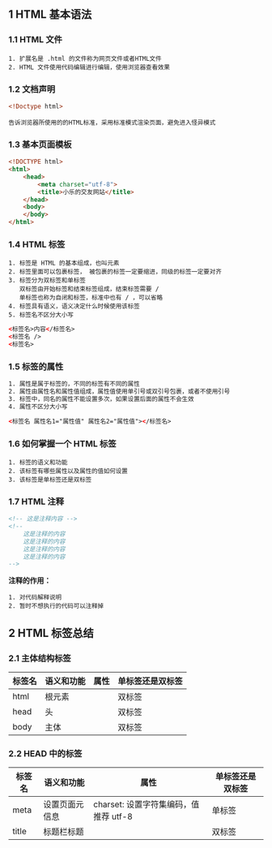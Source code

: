 ## 1 HTML 基本语法

### 1.1 HTML 文件

```
1. 扩展名是 .html 的文件称为网页文件或者HTML文件
2. HTML 文件使用代码编辑进行编辑，使用浏览器查看效果
```

### 1.2 文档声明

```html
<!Doctype html>
```

```
告诉浏览器所使用的的HTML标准，采用标准模式渲染页面，避免进入怪异模式
```

### 1.3 基本页面模板

```html
<!DOCTYPE html>
<html>
    <head>
        <meta charset="utf-8">
        <title>小乐的交友网站</title>
    </head>
    <body>
    </body>
</html>
```

### 1.4 HTML 标签

```
1. 标签是 HTML 的基本组成，也叫元素
2. 标签里面可以包裹标签， 被包裹的标签一定要缩进，同级的标签一定要对齐
3. 标签分为双标签和单标签
   双标签由开始标签和结束标签组成，结束标签需要 /
   单标签也称为自闭和标签，标准中也有 / ，可以省略
4. 标签具有语义，语义决定什么时候使用该标签
5. 标签名不区分大小写
```

```html
<标签名>内容</标签名>
<标签名 />
<标签名>
```

### 1.5 标签的属性

```html
1. 属性是属于标签的，不同的标签有不同的属性
2. 属性由属性名和属性值组成，属性值使用单引号或双引号包裹，或者不使用引号
3. 标签中，同名的属性不能设置多次，如果设置后面的属性不会生效
4. 属性不区分大小写
```

```html
<标签名 属性名1="属性值" 属性名2="属性值"></标签名>
```

### 1.6 如何掌握一个 HTML 标签

```
1. 标签的语义和功能
2. 该标签有哪些属性以及属性的值如何设置
3. 该标签是单标签还是双标签
```

### 1.7 HTML 注释

```html
<!-- 这是注释内容 -->
<!--
    这是注释的内容
    这是注释的内容
    这是注释的内容
    这是注释的内容
-->
```

**注释的作用：**

```
1. 对代码解释说明
2. 暂时不想执行的代码可以注释掉
```

## 2 HTML 标签总结

### 2.1 主体结构标签

| 标签名 | 语义和功能 | 属性 | 单标签还是双标签 |
| ------ | ---------- | ---- | ---------------- |
| html   | 根元素     |      | 双标签           |
| head   | 头         |      | 双标签           |
| body   | 主体       |      | 双标签           |

### 2.2 HEAD 中的标签

| 标签名 | 语义和功能     | 属性                                  | 单标签还是双标签 |
| ------ | -------------- | ------------------------------------- | ---------------- |
| meta   | 设置页面元信息 | charset: 设置字符集编码，值推荐 utf-8 | 单标签           |
| title  | 标题栏标题     |                                       | 双标签           |
